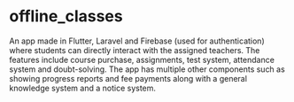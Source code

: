 # offline_classes

An app made in Flutter, Laravel and Firebase (used for authentication) where students can directly interact with
the assigned teachers. The features include course purchase, assignments, test system, attendance system
and doubt-solving. The app has multiple other components such as showing progress reports and fee payments along with a general knowledge system and a notice system.

 
 
